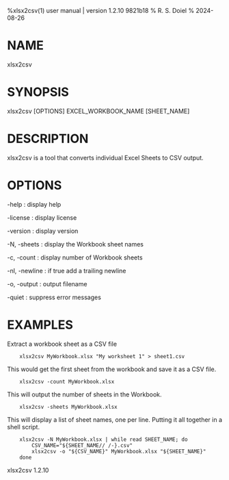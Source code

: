 %xlsx2csv(1) user manual | version 1.2.10 9821b18
% R. S. Doiel
% 2024-08-26

# NAME

xlsx2csv

# SYNOPSIS

xlsx2csv [OPTIONS] EXCEL_WORKBOOK_NAME [SHEET_NAME]

# DESCRIPTION

xlsx2csv is a tool that converts individual Excel Sheets to CSV output.

# OPTIONS

-help
: display help

-license
: display license

-version
: display version

-N, -sheets
: display the Workbook sheet names

-c, -count
: display number of Workbook sheets

-nl, -newline
: if true add a trailing newline

-o, -output
: output filename

-quiet
: suppress error messages


# EXAMPLES

Extract a workbook sheet as a CSV file

~~~
    xlsx2csv MyWorkbook.xlsx "My worksheet 1" > sheet1.csv
~~~

This would get the first sheet from the workbook and save it as a CSV file.

~~~
    xlsx2csv -count MyWorkbook.xlsx
~~~


This will output the number of sheets in the Workbook.

~~~
    xlsx2csv -sheets MyWorkbook.xlsx
~~~

This will display a list of sheet names, one per line.
Putting it all together in a shell script.

~~~
	xlsx2csv -N MyWorkbook.xlsx | while read SHEET_NAME; do
    	CSV_NAME="${SHEET_NAME// /-}.csv"
    	xlsx2csv -o "${CSV_NAME}" MyWorkbook.xlsx "${SHEET_NAME}" 
	done
~~~

xlsx2csv 1.2.10


